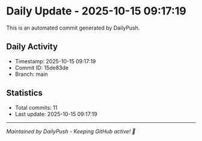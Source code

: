 # Daily Update - 2025-10-15 09:17:19

This is an automated commit generated by DailyPush.

## Daily Activity
- Timestamp: 2025-10-15 09:17:19
- Commit ID: 15de83de
- Branch: main

## Statistics
- Total commits: 11
- Last update: 2025-10-15 09:17:19

---
*Maintained by DailyPush - Keeping GitHub active! 🚀*
